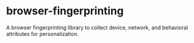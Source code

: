 # browser-fingerprinting
A browser fingerprinting library to collect device, network, and behavioral attributes for personalization.
